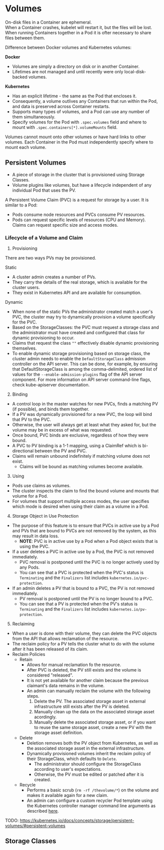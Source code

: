 # Volumes

On-disk files in a Container are ephemeral.  
When a Container crashes, kubelet will restart it, but the files will be lost.  
When running Containers together in a Pod it is ofter necessary to share files between them.

Difference between Docker volumes and Kubernetes volumes:

**Docker**
* Volumes are simply a directory on disk or in another Container.
* Lifetimes are not managed and until recently were only local-disk-backed volumes.

**Kubernetes**
* Has an explicit lifetime - the same as the Pod that encloses it.
* Consequently, a volume outlives any Containers that run within the Pod, and data is preserved across Container restarts.
* Supports many types of volumes, and a Pod can use any number of them simultaneously.
* Specify volumes for the Pod with `.spec.volumes` field and where to mount with `.spec.containers[*].volumeMounts` field.

Volumes cannot mount onto other volumes or have hard links to other volumes. Each Container in the Pod must independently specify where to mount each volume.

## Persistent Volumes

* A piece of storage in the cluster that is provisioned using Storage Classes.
* Volume plugins like volumes, but have a lifecycle independent of any individual Pod that uses the PV.

A Persistent Volume Claim (PVC) is a request for storage by a user. It is similar to a Pod:

* Pods consume node resources and PVCs consume PV resources.
* Pods can request specific levels of resources (CPU and Memory). Claims can request specific size and access modes.

### Lifecycle of a Volume and Claim

1. Provisioning

There are two ways PVs may be provisioned.

Static
* A cluster admin creates a number of PVs.
* They carry the details of the real storage, which is available for the cluster users.
* They exist in Kubernetes API and are available for consumption.

Dynamic
* When none of the static PVs the administrator created match a user's PVC, the cluster may try to dynamically provision a volume specifically for the PVC.
* Based on the StorageClasses: the PVC must request a storage class and the administrator must have created and configured that class for dynamic provisioning to occur.
* Claims that request the class `""` effectively disable dynamic provisioning themselves.
* To enable dynamic storage provisioning based on storage class, the cluster admin needs to enable the `DefaultStorageClass` admission controller on the API server. This can be done, for example, by ensuring that DefaultStorageClass is among the comma-delimited, ordered list of values for the `--enable-admission-plugins` flag of the API server component. For more information on API server command-line flags, check kube-apiserver documentation.

2. Binding
* A control loop in the master watches for new PVCs, finds a matching PV (if possible), and binds them together.
* If a PV was dynamically provisioned for a new PVC, the loop will bind that PV to the PVC.
* Otherwise, the user will always get at least what they asked for, but the volume may be in excess of what was requested.
* Once bound, PVC binds are exclusive, regardless of how they were bound.
* A PVC to PV binding is a 1-1 mapping, using a ClaimRef which is bi-directional between the PV and PVC.
* Claims will remain unbound indefinitely if matching volume does not exist.
    * Claims will be bound as matching volumes become available.

3. Using
* Pods use claims as volumes.
* The cluster inspects the claim to find the bound volume and mounts that volume for a Pod.
* For volumes that support multiple access modes, the user specifies which mode is desired when using their claim as a volume in a Pod.

4. Storage Object in Use Protection
* The purpose of this feature is to ensure that PVCs in active use by a Pod and PVs that are bound to PVCs are not removed by the system, as this may result in data loss.
    * **NOTE**: PVC is in active use by a Pod when a Pod object exists that is using the PVC.
* If a user deletes a PVC in active use by a Pod, the PVC is not removed immediately.
    * PVC removal is postponed until the PVC is no longer actively used by any Pods.
    * You can see that a PVC is protected when the PVC's status is `Terminating` and the `Finalizers` list includes `kubernetes.io/pvc-protection`.
* If an admin deletes a PV that is bound to a PVC, the PV is not removed immediately.
    * PV removal is postponed until the PV is no longer bound to a PVC.
    * You can see that a PV is protected when the PV's status is `Terminating` and the `Finalizers` list includes `kubernetes.io/pv-protection`.

5. Reclaiming
* When a user is done with their volume, they can delete the PVC objects from the API that allows reclamation of the resource.
* The reclaim policy for a PV tells the cluster what to do with the volume after it has been released of its claim.
* Reclaim Policies
    * Retain
        * Allows for manual reclamation fo the resource.
        * After PVC is deleted, the PV still exists and the volume is considered "released".
        * It is not yet available for another claim because the previous claimant's data remains in the volume.
        * An admin can manually reclaim the volume with the following steps.
            1. Delete the PV. The associated storage asset in external infrastructure still exists after the PV is deleted.
            2. Manually clean up the data on the associated storage asset acordingly.
            3. Manually delete the associated storage asset, or if you want to reuse the same storage asset, create a new PV with the storage asset definition.
    * Delete
        * Deletion removes both the PV object from Kubernetes, as well as the associated storage asset in the external infrastructure.
        * Dynamically provisioned volumes inherit the reclaim policy of their StorageClass, which defaults to `Delete`.
            * The administrator should configure the StorageClass according to user's expectations.
            * Otherwise, the PV must be edited or patched after it is created.
    * Recycle
        * Performs a basic scrub (`rm -rf /thevolume/*`) on the volume and makes it available again for a new claim.
        * An admin can configure a custom recycler Pod template using the Kubernetes controller manager command line arguments as described [here](https://kubernetes.io/docs/admin/kube-controller-manager/).

TODO: https://kubernetes.io/docs/concepts/storage/persistent-volumes/#persistent-volumes

## Storage Classes
